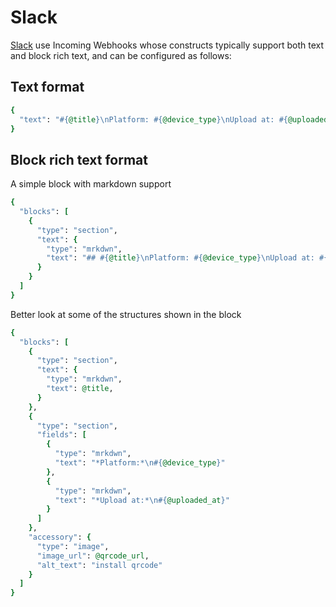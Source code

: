 # Slack

[Slack](https://api.slack.com/messaging/webhooks) use Incoming Webhooks whose constructs
typically support both text and block rich text, and can be configured as follows:

## Text format

```ruby
{
  "text": "#{@title}\nPlatform: #{@device_type}\nUpload at: #{@uploaded_at}"
}
```

## Block rich text format

A simple block with markdown support

```ruby
{
  "blocks": [
    {
      "type": "section",
      "text": {
        "type": "mrkdwn",
        "text": "## #{@title}\nPlatform: #{@device_type}\nUpload at: #{@uploaded_at}\nInstal QRcode:\n![qrcode](#{@qrcode_url})"
      }
    }
  ]
}
```

Better look at some of the structures shown in the block

```ruby
{
  "blocks": [
    {
      "type": "section",
      "text": {
        "type": "mrkdwn",
        "text": @title,
      }
    },
    {
      "type": "section",
      "fields": [
        {
          "type": "mrkdwn",
          "text": "*Platform:*\n#{@device_type}"
        },
        {
          "type": "mrkdwn",
          "text": "*Upload at:*\n#{@uploaded_at}"
        }
      ]
    },
    "accessory": {
      "type": "image",
      "image_url": @qrcode_url,
      "alt_text": "install qrcode"
    }
  ]
}
```
